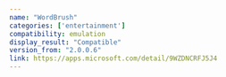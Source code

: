 ```yaml
---
name: "WordBrush"
categories: ['entertainment']
compatibility: emulation
display_result: "Compatible"
version_from: "2.0.0.6"
link: https://apps.microsoft.com/detail/9WZDNCRFJ5J4
---
```

